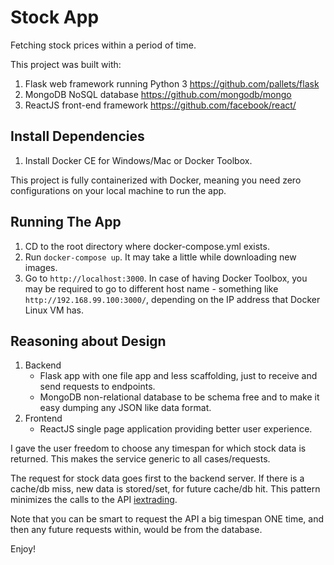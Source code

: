 # Stock App
Fetching stock prices within a period of time.


This project was built with: 
1. Flask web framework running Python 3 https://github.com/pallets/flask
3. MongoDB NoSQL database https://github.com/mongodb/mongo
2. ReactJS front-end framework https://github.com/facebook/react/

## Install Dependencies
1. Install Docker CE for Windows/Mac or Docker Toolbox.


This project is fully containerized with Docker, meaning you need zero configurations on your local machine to run the app. 

## Running The App
1. CD to the root directory where docker-compose.yml exists.
2. Run `docker-compose up`. It may take a little while downloading new images.
3. Go to `http://localhost:3000`. In case of having Docker Toolbox, you may be required to go to different host name - something like `http://192.168.99.100:3000/`, depending on the IP address that Docker Linux VM has.

## Reasoning about Design
1. Backend
	- Flask app with one file app and less scaffolding, just to receive and send requests to endpoints.
	- MongoDB non-relational database to be schema free and to make it easy dumping any JSON like data format.
2. Frontend
	- ReactJS single page application providing better user experience.

I gave the user freedom to choose any timespan for which stock data is returned. This makes the service generic to all cases/requests.

The request for stock data goes first to the backend server. If there is a cache/db miss, new data is stored/set, for future cache/db hit. This pattern minimizes the calls to the API [iextrading](https://iextrading.com/).

Note that you can be smart to request the API a big timespan ONE time, and then any future requests within, would be from the database.

Enjoy!